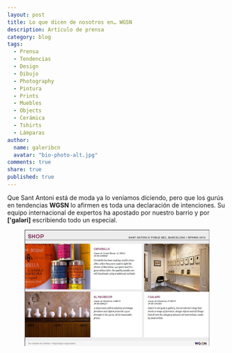 ```yaml
---
layout: post
title: Lo que dicen de nosotros en… WGSN 
description: Artículo de prensa
category: blog
tags: 
  - Prensa
  - Tendencias
  - Design
  - Dibujo
  - Photography
  - Pintura
  - Prints
  - Muebles
  - Objects
  - Cerámica
  - Tshirts
  - Lámparas
author: 
  name: galeribcn
  avatar: "bio-photo-alt.jpg"
comments: true
share: true
published: true
---
```

Que Sant Antoni está de moda ya lo veníamos diciendo, pero que los gurús en tendencias **WGSN** lo afirmen es toda una declaración de intenciones.  Su equipo internacional de expertos ha apostado por nuestro barrio y por **['galəri]** escribiendo todo un especial.

<figure>
	<a href="/images/wgsn.JPG"><img src="/images/wgsn.JPG" alt="Prensa WGSN ['galəri]"></a>
</figure>
